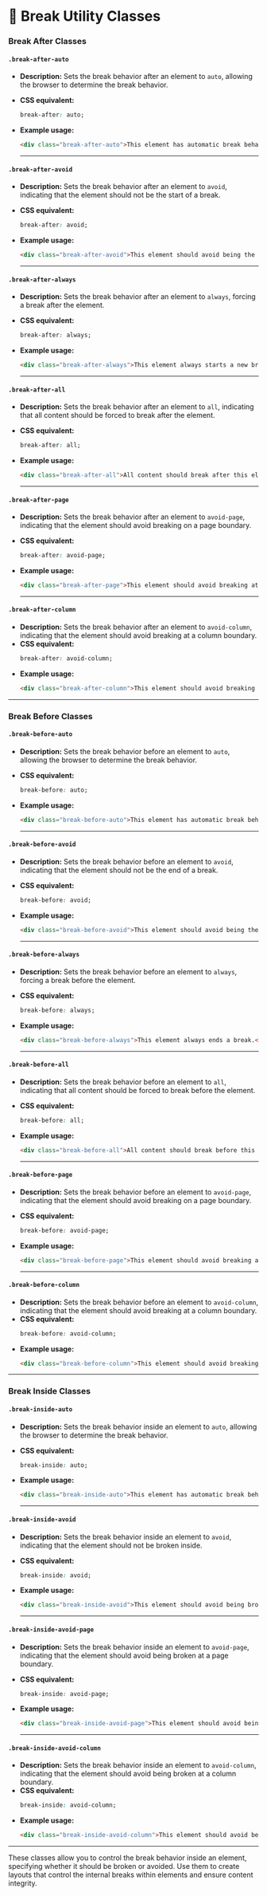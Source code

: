 # 🚪 Break Utility Classes

### Break After Classes

#### **`.break-after-auto`**  
- **Description:** Sets the break behavior after an element to `auto`, allowing the browser to determine the break behavior.  
- **CSS equivalent:**  
  ```css
  break-after: auto;
  ```  
- **Example usage:**  
  ```html
  <div class="break-after-auto">This element has automatic break behavior after it.</div>
  ```  

    ---

#### **`.break-after-avoid`**  
- **Description:** Sets the break behavior after an element to `avoid`, indicating that the element should not be the start of a break.  
- **CSS equivalent:**  
  ```css
  break-after: avoid;
  ```  
- **Example usage:**  
  ```html
  <div class="break-after-avoid">This element should avoid being the start of a break.</div>
  ```  

    ---

#### **`.break-after-always`**  
- **Description:** Sets the break behavior after an element to `always`, forcing a break after the element.  
- **CSS equivalent:**  
  ```css
  break-after: always;
  ```  
- **Example usage:**  
  ```html
  <div class="break-after-always">This element always starts a new break.</div>
  ```  

    ---

#### **`.break-after-all`**  
- **Description:** Sets the break behavior after an element to `all`, indicating that all content should be forced to break after the element.  
- **CSS equivalent:**  
  ```css
  break-after: all;
  ```  
- **Example usage:**  
  ```html
  <div class="break-after-all">All content should break after this element.</div>
  ```  

    ---

#### **`.break-after-page`**  
- **Description:** Sets the break behavior after an element to `avoid-page`, indicating that the element should avoid breaking on a page boundary.  
- **CSS equivalent:**  
  ```css
  break-after: avoid-page;
  ```  
- **Example usage:**  
  ```html
  <div class="break-after-page">This element should avoid breaking at a page boundary.</div>
  ```  

    ---

#### **`.break-after-column`**  
- **Description:** Sets the break behavior after an element to `avoid-column`, indicating that the element should avoid breaking at a column boundary.  
- **CSS equivalent:**  
  ```css
  break-after: avoid-column;
  ```  
- **Example usage:**  
  ```html
  <div class="break-after-column">This element should avoid breaking at a column boundary.</div>
  ```  

---

### Break Before Classes

#### **`.break-before-auto`**  
- **Description:** Sets the break behavior before an element to `auto`, allowing the browser to determine the break behavior.  
- **CSS equivalent:**  
  ```css
  break-before: auto;
  ```  
- **Example usage:**  
  ```html
  <div class="break-before-auto">This element has automatic break behavior before it.</div>
  ```  

    ---

#### **`.break-before-avoid`**  
- **Description:** Sets the break behavior before an element to `avoid`, indicating that the element should not be the end of a break.  
- **CSS equivalent:**  
  ```css
  break-before: avoid;
  ```  
- **Example usage:**  
  ```html
  <div class="break-before-avoid">This element should avoid being the end of a break.</div>
  ```  

    ---

#### **`.break-before-always`**  
- **Description:** Sets the break behavior before an element to `always`, forcing a break before the element.  
- **CSS equivalent:**  
  ```css
  break-before: always;
  ```  
- **Example usage:**  
  ```html
  <div class="break-before-always">This element always ends a break.</div>
  ```  

    ---

#### **`.break-before-all`**  
- **Description:** Sets the break behavior before an element to `all`, indicating that all content should be forced to break before the element.  
- **CSS equivalent:**  
  ```css
  break-before: all;
  ```  
- **Example usage:**  
  ```html
  <div class="break-before-all">All content should break before this element.</div>
  ```  

    ---

#### **`.break-before-page`**  
- **Description:** Sets the break behavior before an element to `avoid-page`, indicating that the element should avoid breaking on a page boundary.  
- **CSS equivalent:**  
  ```css
  break-before: avoid-page;
  ```  
- **Example usage:**  
  ```html
  <div class="break-before-page">This element should avoid breaking at a page boundary.</div>
  ```  

    ---

#### **`.break-before-column`**  
- **Description:** Sets the break behavior before an element to `avoid-column`, indicating that the element should avoid breaking at a column boundary.  
- **CSS equivalent:**  
  ```css
  break-before: avoid-column;
  ```  
- **Example usage:**  
  ```html
  <div class="break-before-column">This element should avoid breaking at a column boundary.</div>
  ```

---

### Break Inside Classes

#### **`.break-inside-auto`**  
- **Description:** Sets the break behavior inside an element to `auto`, allowing the browser to determine the break behavior.  
- **CSS equivalent:**  
  ```css
  break-inside: auto;
  ```  
- **Example usage:**  
  ```html
  <div class="break-inside-auto">This element has automatic break behavior inside it.</div>
  ```  

    ---

#### **`.break-inside-avoid`**  
- **Description:** Sets the break behavior inside an element to `avoid`, indicating that the element should not be broken inside.  
- **CSS equivalent:**  
  ```css
  break-inside: avoid;
  ```  
- **Example usage:**  
  ```html
  <div class="break-inside-avoid">This element should avoid being broken inside.</div>
  ```  

    ---

#### **`.break-inside-avoid-page`**  
- **Description:** Sets the break behavior inside an element to `avoid-page`, indicating that the element should avoid being broken at a page boundary.  
- **CSS equivalent:**  
  ```css
  break-inside: avoid-page;
  ```  
- **Example usage:**  
  ```html
  <div class="break-inside-avoid-page">This element should avoid being broken at a page boundary.</div>
  ```  

    ---

#### **`.break-inside-avoid-column`**  
- **Description:** Sets the break behavior inside an element to `avoid-column`, indicating that the element should avoid being broken at a column boundary.  
- **CSS equivalent:**  
  ```css
  break-inside: avoid-column;
  ```  
- **Example usage:**  
  ```html
  <div class="break-inside-avoid-column">This element should avoid being broken at a column boundary.</div>
  ```  

---    

These classes allow you to control the break behavior inside an element, specifying whether it should be broken or avoided. Use them to create layouts that control the internal breaks within elements and ensure content integrity.